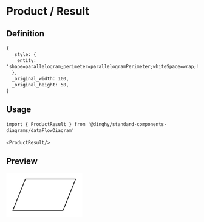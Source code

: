 # Product / Result

## Definition

```
{
  _style: { 
    entity: 'shape=parallelogram;perimeter=parallelogramPerimeter;whiteSpace=wrap;html=1;dashed=0;',
  },
  _original_width: 100,
  _original_height: 50,
}
```

## Usage

```
import { ProductResult } from '@dinghy/standard-components-diagrams/dataFlowDiagram'

<ProductResult/>
```

## Preview

<img src="./product-result.png" width="200"/>
